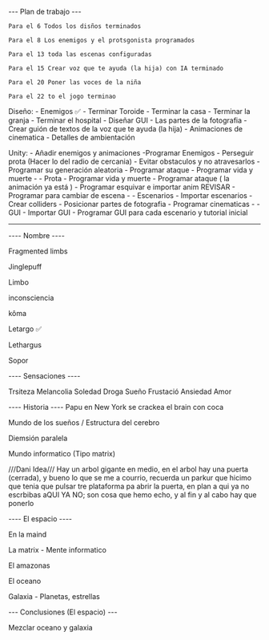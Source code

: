 
--- Plan de trabajo ---

	Para el 6 Todos los disños terminados

	Para el 8 Los enemigos y el protsgonista programados

	Para el 13 toda las escenas configuradas

	Para el 15 Crear voz que te ayuda (la hija) con IA terminado

	Para el 20 Poner las voces de la niña

	Para el 22 to el jogo terminao

Diseño:
	- Enemigos ✅
	- Terminar Toroide
	- Terminar la casa 
	- Terminar la granja 
	- Terminar el hospital 
	- Diseñar GUI
	- Las partes de la fotografia
	- Crear guión de textos de la voz que te ayuda (la hija)
	- Animaciones de cinematica
	- Detalles de ambientación

Unity:
	- Añadir enemigos y animaciones
		-Programar Enemigos
			- Perseguir prota (Hacer lo del radio de cercania)
			- Evitar obstaculos y no atravesarlos
			- Programar su generación aleatoria
			- Programar ataque
			- Programar vida y muerte
			- 
	- Prota
		- Programar vida y muerte
		- Programar ataque ( la animación ya está )
		- Programar esquivar e importar anim REVISAR
		- Programar para cambiar de escena
  		-
	- Escenarios
		- Importar escenarios
		- Crear colliders
		- Posicionar partes de fotografia
		- Programar cinematicas
		-
	- GUI
		- Importar GUI
		- Programar GUI para cada escenario y tutorial inicial

_______________________________________________________________________  

---- Nombre ----

Fragmented limbs

Jinglepuff

Limbo

inconsciencia

kôma

Letargo   ✅

Lethargus

Sopor 

---- Sensaciones ----

Trsiteza Melancolia Soledad Droga Sueño Frustació Ansiedad Amor

---- Historia ----
Papu en New York se crackea el brain con coca

Mundo de los sueños / Estructura del cerebro

Diemsión paralela

Mundo informatico (Tipo matrix)

///Dani Idea/// Hay un arbol gigante en medio, en el arbol hay una puerta (cerrada), y bueno lo que se me a courrio, recuerda un parkur que hicimo que tenia que pulsar tre plataforma pa abrir la puerta, en plan a qui ya no escrbibas aQUI YA NO; son cosa que hemo echo, y al fin y al cabo hay que ponerlo

---- El espacio ----

En la maind

La matrix - Mente informatico

El amazonas

El oceano

Galaxia - Planetas, estrellas

--- Conclusiones (El espacio) ---

Mezclar oceano y galaxia
